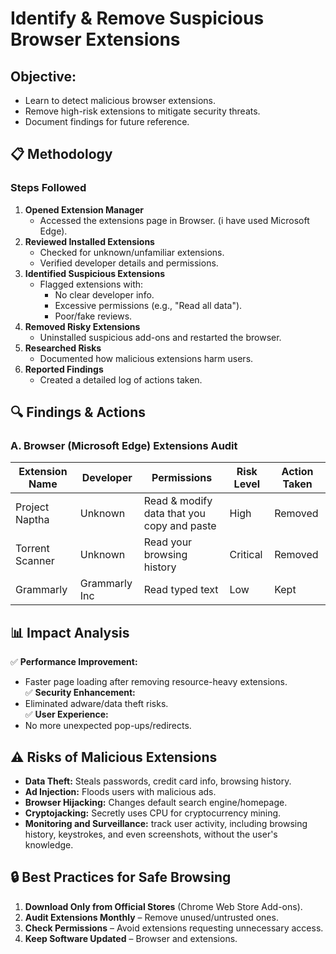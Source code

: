 # Identify & Remove Suspicious Browser Extensions
## **Objective:**  
- Learn to detect malicious browser extensions.  
- Remove high-risk extensions to mitigate security threats.  
- Document findings for future reference.

## **📋 Methodology**  

### **Steps Followed**  
1. **Opened Extension Manager**  
   - Accessed the extensions page in Browser. (i have used Microsoft Edge).
2. **Reviewed Installed Extensions**  
   - Checked for unknown/unfamiliar extensions.  
   - Verified developer details and permissions.  
3. **Identified Suspicious Extensions**  
   - Flagged extensions with:  
     - No clear developer info.  
     - Excessive permissions (e.g., "Read all data").  
     - Poor/fake reviews.  
4. **Removed Risky Extensions**  
   - Uninstalled suspicious add-ons and restarted the browser.  
5. **Researched Risks**  
   - Documented how malicious extensions harm users.  
6. **Reported Findings**  
   - Created a detailed log of actions taken.
  
## **🔍 Findings & Actions**  

### **A. Browser (Microsoft Edge) Extensions Audit**  
| Extension Name       | Developer      |              Permissions                       | Risk Level | Action Taken |  
|----------------------|----------------|------------------------------------------------|------------|--------------|  
| Project Naptha       | Unknown        | Read & modify data that you copy and paste     | High       | Removed      |  
| Torrent Scanner      | Unknown        | Read your browsing history                     | Critical   | Removed      |  
| Grammarly            | Grammarly Inc  | Read typed text                                | Low        | Kept         |

## **📊 Impact Analysis**  
✅ **Performance Improvement:**  
   - Faster page loading after removing resource-heavy extensions.  
✅ **Security Enhancement:**  
   - Eliminated adware/data theft risks.  
✅ **User Experience:**  
   - No more unexpected pop-ups/redirects.  

## **⚠️ Risks of Malicious Extensions**  
- **Data Theft:** Steals passwords, credit card info, browsing history.  
- **Ad Injection:** Floods users with malicious ads.  
- **Browser Hijacking:** Changes default search engine/homepage.  
- **Cryptojacking:** Secretly uses CPU for cryptocurrency mining.
- **Monitoring and Surveillance:** track user activity, including browsing history, keystrokes, and even screenshots, without the user's knowledge. 

## **🔒 Best Practices for Safe Browsing**  
1. **Download Only from Official Stores** (Chrome Web Store Add-ons).  
2. **Audit Extensions Monthly** – Remove unused/untrusted ones.  
3. **Check Permissions** – Avoid extensions requesting unnecessary access.  
4. **Keep Software Updated** – Browser and extensions.
